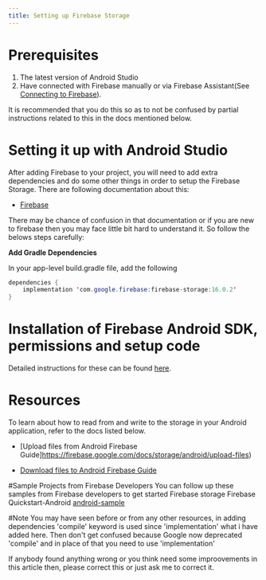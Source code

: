 ```yaml
---
title: Setting up Firebase Storage
---
```


# Prerequisites
1. The latest version of Android Studio
2. Have connected with Firebase manually or via Firebase Assistant(See [Connecting to Firebase](guide/src/pages/android-development/firebase/connecting-to-firebase)). 

It is recommended that you do this so as to not be confused by partial instructions related to this in the docs mentioned below. 

# Setting it up with Android Studio

After adding Firebase to your project, you will need to add extra dependencies and do some other things in order to setup 
the Firebase Storage. There are following documentation about this:

* [Firebase](https://firebase.google.com/docs/storage/android/start)

There may be chance of confusion in that documentation or if you are new to firebase then you may face little bit hard to understand it. 
So follow the belows steps carefully:


**Add Gradle Dependencies**

In your app-level build.gradle file, add the following

```java
dependencies {
	implementation 'com.google.firebase:firebase-storage:16.0.2'
}
```
# Installation of Firebase Android SDK, permissions and setup code
Detailed instructions for these can be found [here](https://firebase.google.com/docs/android/setup).

# Resources 
To learn about how to read from and write to the storage in your Android application, refer to the docs listed below.

* [Upload files from Android
Firebase Guide]https://firebase.google.com/docs/storage/android/upload-files)

* [Download files to Android
Firebase Guide](https://firebase.google.com/docs/storage/android/download-files)

#Sample Projects from Firebase Developers
You can follow up these samples from Firebase developers to get started Firebase storage
Firebase Quickstart-Android [android-sample](https://github.com/firebase/quickstart-android/tree/master/storage) 

#Note
You may have seen before or from any other resources, in adding dependencies 'compile' keyword is used since 'implementation' what i have added here. 
Then don't get confused because Google now deprecated 'compile' and in place of that you need to use 'implementation'

If anybody found anything wrong or you think need some improovements in this article then, please correct this or just ask me to correct it. 
